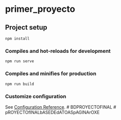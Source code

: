 # primer_proyecto

## Project setup
```
npm install
```

### Compiles and hot-reloads for development
```
npm run serve
```

### Compiles and minifies for production
```
npm run build
```

### Customize configuration
See [Configuration Reference](https://cli.vuejs.org/config/).
#   B D P R O Y E C T O F I N A L  
 # pROYECTOfINALbASEDEdATOASpAGINArOXE
